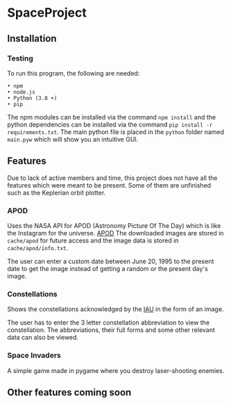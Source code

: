 # SpaceProject

## Installation

### Testing

To run this program, the following are needed:
```
• npm
• node.js
• Python (3.8 +)
• pip
```
The npm modules can be installed via the command `npm install` and the python dependencies can be installed via the command `pip install -r requirements.txt`. The main python file is placed in the `python` folder named `main.pyw` which will show you an intuitive GUI.

## Features

Due to lack of active members and time, this project does not have all the features which were meant to be present. Some of them are unfinished such as the Keplerian orbit plotter.

### APOD

Uses the NASA API for APOD (Astronomy Picture Of The Day) which is like the Instagram for the universe. [APOD](https://apod.nasa.gov/apod/astropix.html)
The downloaded images are stored in `cache/apod` for future access and the image data is stored in `cache/apod/info.txt`.

The user can enter a custom date between June 20, 1995 to the present date to get the image instead of getting a random or the present day's image.

### Constellations

Shows the constellations acknowledged by the [IAU](https://www.iau.org/public/themes/constellations/) in the form of an image.

The user has to enter the 3 letter constellation abbreviation to view the constellation. The abbreviations, their full forms and some other relevant data can also be viewed.

### Space Invaders

A simple game made in pygame where you destroy laser-shooting enemies.

## Other features coming soon